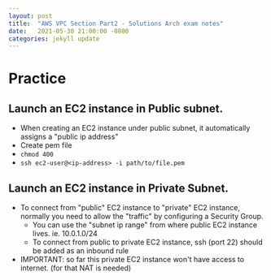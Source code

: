 ```yaml
---
layout: post
title:  "AWS VPC Section Part2 - Solutions Arch exam notes"
date:   2021-05-30 21:00:00 -0800
categories: jekyll update
---
```


# Practice
## Launch an EC2 instance in Public subnet.
- When creating an EC2 instance under public subnet, it automatically assigns a "public ip address"
- Create pem file
- `chmod 400`
- `ssh ec2-user@<ip-address> -i path/to/file.pem`

## Launch an EC2 instance in Private Subnet.
- To connect from "public" EC2 instance to "private" EC2 instance, normally you need to allow the "traffic" by configuring a Security Group.
  - You can use the "subnet ip range" from where public EC2 instance lives. ie. 10.0.1.0/24
  - To connect from public to private EC2 instance, ssh (port 22) should be added as an inbound rule
- IMPORTANT: so far this private EC2 instance won't have access to internet. (for that NAT is needed)